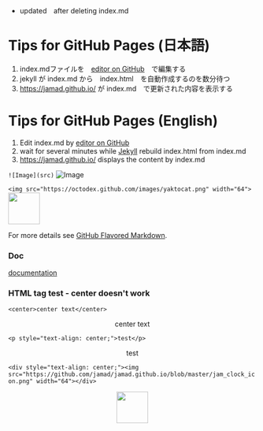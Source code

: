 * updated　after deleting  index.md

# Tips for GitHub Pages (日本語)
1. index.mdファイルを　[editor on GitHub](https://github.com/jamad/jamad.github.io/edit/master/index.md)　で編集する
2. jekyll が index.md から　index.html　を自動作成するのを数分待つ
3. https://jamad.github.io/ が index.md　で更新された内容を表示する

# Tips for GitHub Pages (English)
1. Edit index.md by [editor on GitHub](https://github.com/jamad/jamad.github.io/edit/master/index.md)
1. wait for several minutes while [Jekyll](https://jekyllrb.com/) rebuild index.html from index.md
1. https://jamad.github.io/ displays the content by index.md


```![Image](src)```
![Image](https://github.com/jamad/jamad.github.io/blob/master/jam_clock_icon.png)

```<img src="https://octodex.github.com/images/yaktocat.png" width="64">```
<img src="https://github.com/jamad/jamad.github.io/blob/master/jam_clock_icon.png" width="64">

For more details see [GitHub Flavored Markdown](https://guides.github.com/features/mastering-markdown/).


### Doc
[documentation](https://help.github.com/categories/github-pages-basics/) 

### HTML tag test - center doesn't work

`<center>center text</center>`
<center>center text</center>

`<p style="text-align: center;">test</p>`
<p style="text-align: center;">test</p>

`<div style="text-align: center;"><img src="https://github.com/jamad/jamad.github.io/blob/master/jam_clock_icon.png" width="64"></div>`
<div style="text-align: center;"><img src="https://github.com/jamad/jamad.github.io/blob/master/jam_clock_icon.png" width="64"></div>
